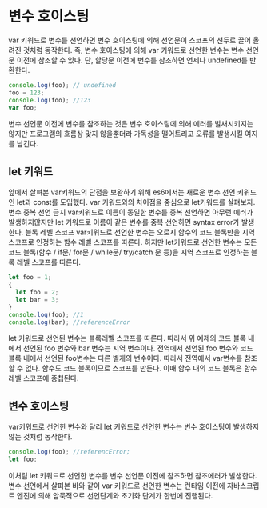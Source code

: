 # 변수 호이스팅

var 키워드로 변수를 선언하면 변수 호이스팅에 의해 선언문이 스코프의 선두로 끌어 올려진 것처럼 동작한다. 즉, 변수 호이스팅에 의해 var 키워드로 선언한 변수는 변수 선언문 이전에 참조할 수 있다. 단, 할당문 이전에 변수를 참조하면 언제나 undefined를 반환한다.

```javascript
console.log(foo); // undefined
foo = 123;
console.log(foo); //123
var foo;
```

변수 선언문 이전에 변수를 참조하는 것은 변수 호이스팅에 의해 에러를 발새시키지는 않지만 프로그램의 흐름상 맞지 않을뿐더라 가독성을 떨어트리고 오류를 발생시킬 여지를 남긴다.

## let 키워드

앞에서 살펴본 var키워드의 단점을 보완하기 위해 es6에서는 새로운 변수 선언 키워드인 let과 const를 도입했다. var 키워드와의 차이점을 중심으로 let키워드를 살펴보자.
변수 중복 선언 금지
var키워드로 이름이 동일한 변수를 중복 선언하면 아무런 에러가 발생하지않지만 let 키워드로 이름이 같은 변수를 중복 선언하면 syntax error가 발생한다.
블록 레벨 스코프
var키워드로 선언한 변수는 오로지 함수의 코드 블록만을 지역 스코프로 인정하는 함수 레벨 스코프를 따른다. 하지만 let키워드로 선언한 변수는 모든 코드 블록(함수 / if문/ for문 / while문/ try/catch 문 등)을 지역 스코프로 인정하는 블록 레벨 스코프를 따른다.

```javascript
let foo = 1;
{
  let foo = 2;
  let bar = 3;
}
console.log(foo); //1
console.log(bar); //referenceError
```

let 키워드로 선언된 변수는 블록레벨 스코프를 따른다. 따라서 위 예제의 코드 블록 내에서 선언된 foo 변수와 bar 변수는 지역 변수이다. 전역에서 선언된 foo 변수와 코드 블록 내에서 선언된 foo변수는 다른 별개의 변수이다. 따라서 전역에서 var변수를 참조할 수 없다.
함수도 코드 블록이므로 스코프를 만든다. 이때 함수 내의 코드 블록은 함수 레벨 스코프에 중첩된다.

## 변수 호이스팅

var키워드로 선언한 변수와 달리 let 키워드로 선언한 변수는 변수 호이스팅이 발생하지 않는 것처럼 동작한다.

```javascript
console.log(foo); //referencError;
let foo;
```

이처럼 let 키워드로 선언한 변수를 변수 선언문 이전에 참조하면 참조에러가 발생한다.
변수 선언에서 살펴본 바와 같이 var 키워드로 선언한 변수는 런타임 이전에 자바스크립트 엔진에 의해 암묵적으로 선언단계와 초기화 단계가 한번에 진행된다.
